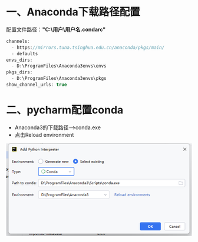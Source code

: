 # 一、Anaconda下载路径配置

配置文件路径：**"C:\用户\用户名\.condarc"**

```c++
channels:
  - https://mirrors.tuna.tsinghua.edu.cn/anaconda/pkgs/main/
  - defaults
envs_dirs:
  - D:\ProgramFiles\Anaconda3envs\envs
pkgs_dirs:
  - D:\ProgramFiles\Anaconda3envs\pkgs
show_channel_urls: true
```



# 二、pycharm配置conda

- Anaconda3的下载路径-->conda.exe
- 点击Reload environment

![image-20250714201123319](Anaconda3.assets/image-20250714201123319.png)

